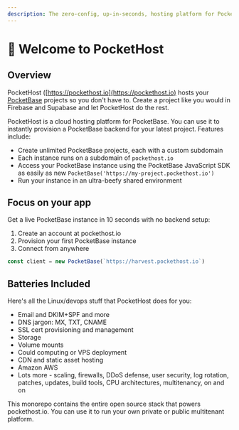 ```yaml
---
description: The zero-config, up-in-seconds, hosting platform for PocketBase
---
```


# 👋 Welcome to PocketHost

## Overview

PocketHost ([https://pockethost.io](https://pockethost.io) hosts your [PocketBase](https://pocketbase.io) projects so you don't have to. Create a project like you would in Firebase and Supabase and let PocketHost do the rest.

PocketHost is a cloud hosting platform for PocketBase. You can use it to instantly provision a PocketBase backend for your latest project. Features include:

- Create unlimited PocketBase projects, each with a custom subdomain
- Each instance runs on a subdomain of `pockethost.io`
- Access your PocketBase instance using the PocketBase JavaScript SDK as easily as new `PocketBase('https://my-project.pockethost.io')`
- Run your instance in an ultra-beefy shared environment

## Focus on your app

Get a live PocketBase instance in 10 seconds with no backend setup:

1. Create an account at pockethost.io
2. Provision your first PocketBase instance
3. Connect from anywhere

```ts
const client = new PocketBase(`https://harvest.pockethost.io`)
```

## Batteries Included

Here's all the Linux/devops stuff that PocketHost does for you:

- Email and DKIM+SPF and more
- DNS jargon: MX, TXT, CNAME
- SSL cert provisioning and management
- Storage
- Volume mounts
- Could computing or VPS deployment
- CDN and static asset hosting
- Amazon AWS
- Lots more - scaling, firewalls, DDoS defense, user security, log rotation, patches, updates, build tools, CPU architectures, multitenancy, on and on

This monorepo contains the entire open source stack that powers pockethost.io. You can use it to run your own private or public multitenant platform.

